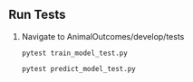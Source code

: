 Run Tests
------------

1. Navigate to AnimalOutcomes/develop/tests

	`pytest train_model_test.py`
	
	`pytest predict_model_test.py`